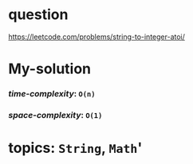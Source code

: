 # question
https://leetcode.com/problems/string-to-integer-atoi/

# **My-solution**

### _time-complexity_: `O(n)`
### _space-complexity_: `O(1)`



# topics: `String`, `Math`'

